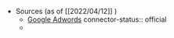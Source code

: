 - Sources (as of [[2022/04/12]] )
	- [Google Adwords](https://app.stitchdata.com/client/109253/pipeline/v2/sources/77953/summary)
	  connector-status:: official
	-